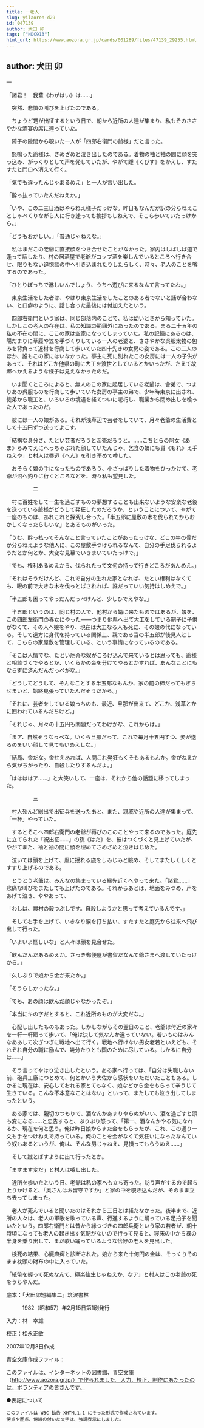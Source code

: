 ```yaml
---
title: 一老人
slug: yilaoren-d29
id: 047139
author: 犬田 卯
tags: ["NDC913"]
html_url: https://www.aozora.gr.jp/cards/001289/files/47139_29255.html
---
```


## author: 犬田 卯

一



「諸君！　我輩《わがはい》は……」

　突然、悲憤の叫びを上げたのである。

　ちょうど甥が出征するという日で、朝から近所の人達が集まり、私もそのささやかな酒宴の席に連っていた。

　障子の隙間から覗いた一人が「四郎右衛門の爺様」だと言った。

　怒鳴った爺様は、さめざめと泣き出したのである。着物の袖と袖の間に顔を突っ込み、がっくりとして声を発していたが、やがて踵《くびす》をかえし、すたすたと門口へ消えて行く。

「気でも違ったんじゃあるめえ」と一人が言い出した。

「酔っ払っていたんだねえか。」

「いや、この二三日酒はやらねえ様子だっけな。昨日もなんだか訳の分らねえことしゃべくりながら人に行き逢っても挨拶もしねえで、そこら歩いていたっけから。」

「どうもおかしい。」「普通じゃねえな。」

　私はまだこの老爺に直接顔をつき合せたことがなかった。家内はしばしば道で逢って話したり、村の居酒屋で老爺がコップ酒を楽しんでいるところへ行き合せ、限りもない追憶談の中へ引き込まれたりしたらしく、時々、老人のことを噂するのであった。

「ひとりぽっちで淋しいんでしょう、うちへ遊びに来るなんて言ってたわ。」

　東京生活をした者は、やはり東京生活をしたことのある者でないと話が合わない、と口癖のように、話し合った最後には付加えたという。

　四郎右衛門という家は、同じ部落内のことで、私は幼いときから知っていた。しかしこの老人の存在は、私の知識の範囲外にあったのである。まる二十ヵ年の私の不在の間に、ここの家は空家になってしまっていた。私の記憶にあるのは、陽だまりに草履や笠を手づくりしている一人の老婆と、ささやかな呉服太物の包みを背負って近村を行商して歩いていた四十先きの女房の姿である。この二人のほか、誰もこの家にはいなかった。亭主に死に別れたこの女房には一人の子供があって、それはどこか他県の町に大工を渡世としているとかいったが、たえて故郷へかえるような様子は見えなかったのだ。

　いま聞くところによると、無人のこの家に起居している老爺は、舎弟で、つまりあの呉服ものを行商して歩いていた女房の亭主の弟で、少年時東京に出され、徒弟から職工と、いろいろの境遇を経てついに老朽し、職業から閉め出しを喰った人であったのだ。

　彼には一人の娘がある。それが浅草辺で芸者をしていて、月々老爺の生活費として十五円ずつ送ってよこす。

「結構な身分さ、たとい芸者だろうと淫売だろうと。……こちとらの阿女《あま》らみてえにへっちゃぶれた顔していたんじゃ、乞食の嬶にも貰《もれ》え手ねえや」と村人は唇辺《へん》を引き歪めて噂した。

　おそらく娘の手になったものであろう、小ざっぱりした着物をひっかけて、老爺が沼へ釣りに行くところなどを、時々私も望見した。



　　　　　二



　村に百姓をして一生を過ごすものの夢想することも出来ないような安楽な老後を送っている爺様がどうして発狂したのだろうか、ということについて、やがて一座のものは、あれこれと探究し合った。「半五郎に屋敷の木を伐られてからおかしくなったらしいな」とあるものがいった。

「うむ、酔っ払ってそんなこと言っていたことがあったっけな、どこの牛の骨だか分らねえような他人に、この屋敷手つけられるなんて、自分の手足伐られるようだとか何とか、大変な見幕でいきまいていたっけで。」

「でも、権利あるめえから、伐られたって文句の持って行きどころがあんめえ。」

「それはそうだけんど、これで自分の生れた家となれば、たとい権利はなくても、眼の前で大きな木を伐っとばされれば、誰だっていい気持はしめえで。」

「半五郎も困ってやっだんだっぺけんど、少しひでえやな。」

　半五郎というのは、同じ村の人で、他村から婿に来たものではあるが、娘を、この四郎左衛門の養女にやった――つまり他県へ出て大工をしている嗣子に子供がなくて、その人へ娘をやり、現在は大工なる人も死に、その娘の代になっている。そして遠方に身代を持っている関係上、親である当の半五郎が後見人として、こちらの家屋敷を管理している、という事情になっているのである。

「そこは人情でな、たとい厄介な奴がころげ込んで来ているとは思っても、爺様と相談づくでやるとか、いくらかの金を分けてやるとかすれば、あんなことにもならずに済んだんだっぺがな。」

「どうしてどうして、そんなことする半五郎なもんか、家の前の柿だってもぎらせまいと、始終見張っていたんだそうだから。」

「それに、芸者をしている娘っちのも、最近、旦那が出来て、どこか、浅草とかに囲われているんだちけど。」

「それじゃ、月々の十五円も問題だってわけかな、これからは。」

「まア、自然そうなっぺな。いくら旦那だって、これで毎月十五円ずつ、妾が送るのをいい顔して見てもいめえしな。」

「結局、金だな。金せえあれば、人間これ発狂もくそもあるもんか。金がねえから気がちがったり、自殺したりするんだよ。」

「ははははア……」と大笑いして、一座は、それから他の話題に移ってしまった。



　　　　　三



　村人殆んど総出で出征兵を送ったあと、また、親戚や近所の人達が集まって、「一杯」やっていた。

　するとそこへ四郎右衛門の老爺が再びのこのことやって来るのであった。庭先に立てられた「祝出征……」の旒《はた》を、彼はつくづくと見上げていたが、やがてまた、袖と袖の間に顔を埋めてさめざめと泣きはじめた。

　泣いては顔を上げて、風に揺れる旒をしみじみと眺め、そしてまたしくしくとすすり上げるのである。

　とうとう老爺は、みんなの集まっている縁先近くへやって来た。「諸君……」悲痛な叫びをまたしても上げたのである。それからあとは、地面をみつめ、声をあげて泣き、ややあって、

「わしは、農村の穀つぶしです。自殺しようかと思って考えているんです。」

　そして右手を上げて、いきなり涙を打ち払い、すたすたと庭先から往来へ飛び出して行った。

「いよいよ怪しいな」と人々は顔を見合せた。

「飲んだんだあるめえか。さっき郵便屋が書留だなんて爺さまへ渡していたっけから。」

「久しぶりで娘から金が来たか。」

「そうらしかったな。」

「でも、あの顔は飲んだ顔じゃなかったぞ。」

「本当にキの字だとすると、これ近所のものが大変だな。」

　心配し出したものもあった。しかしながらその翌日のこと、老爺は付近の家々を一軒一軒廻って歩いて、「俺は決して気なんか違っていない。若いものはみんなああして次ぎつぎに戦地へ出て行く。戦地へ行けない男女老若といえども、それぞれ自分の職に励んで、幾分たりとも国のために尽している。しかるに自分は……」

　そう言ってやはり泣き出したという。ある家へ行っては、「自分は失職しない前、砲兵工廠につとめて、何とかいう大佐から感状をいただいたこともある。しかるに現在は、安心しておれる家とてもなく、娘などから金をもらって辛うじて生きている。こんな不本意なことはない」といって、またしても泣き出してしまったという。

　ある家では、親切のつもりで、酒なんかあまりやらぬがいい、酒を過ごすと頭も変になる……と忠告すると、ぷりぷり怒って、「第一、酒なんかやる気になれるか、現在を何と思う。俺は昨日娘からまた金をもらったが、これ、この通り一文も手をつけねえで持っている。俺のことを金がなくて気狂いになったなんていう奴もあるというが、俺は、そんな男じゃねえ、見損ってもらうめえ……」

　そして蹴とばすように出て行ったとか。

「ますます変だ」と村人は噂し出した。

　近所を歩いたという日、老爺は私の家へも立ち寄った。訪う声がするので起ち上りかけると、「奥さんはお留守ですか」と家の中を覗き込んだが、そのまま立ち去ってしまった。

　老人が死んでいると聞いたのはそれから三日とは経たなかった。夜半まで、近所の人々は、老人の軍歌を歌っている声、行進するように踊っている足拍子を聞いたという。四郎右衛門とは昔から縁つづきの四郎兵衛という家の若者が、朝十時頃になっても老人の起き出す気配がないので行って見ると、寝床の中から裸の半身を乗り出して、まだ歌い踊っているような恰好の老人を見出した。

　検死の結果、心臓麻痺と診断された。娘から来た十何円の金は、そっくりそのまま枕頭の財布の中に入っていた。

「紙幣を握って死ぬなんて、極楽往生じゃねえか、なア」と村人はこの老爺の死をうらやんだ。













底本：「犬田卯短編集二」筑波書林


　　　1982（昭和57）年2月15日第1刷発行

入力：林　幸雄

校正：松永正敏

2007年12月8日作成

青空文庫作成ファイル：

このファイルは、インターネットの図書館、青空文庫（http://www.aozora.gr.jp/）で作られました。入力、校正、制作にあたったのは、ボランティアの皆さんです。











●表記について


	このファイルは W3C 勧告 XHTML1.1 にそった形式で作成されています。
	傍点や圏点、傍線の付いた文字は、強調表示にしました。